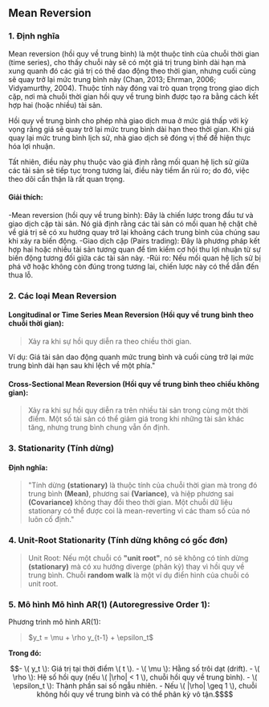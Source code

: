 ## Mean Reversion
### 1. Định nghĩa
Mean reversion (hồi quy về trung bình) là một thuộc tính của chuỗi thời gian (time series), cho thấy chuỗi này sẽ có một giá trị trung bình dài hạn mà xung quanh đó các giá trị có thể dao động theo thời gian, nhưng cuối cùng sẽ quay trở lại mức trung bình này (Chan, 2013; Ehrman, 2006; Vidyamurthy, 2004). Thuộc tính này đóng vai trò quan trọng trong giao dịch cặp, nơi mà chuỗi thời gian hồi quy về trung bình được tạo ra bằng cách kết hợp hai (hoặc nhiều) tài sản.

Hồi quy về trung bình cho phép nhà giao dịch mua ở mức giá thấp với kỳ vọng rằng giá sẽ quay trở lại mức trung bình dài hạn theo thời gian. Khi giá quay lại mức trung bình lịch sử, nhà giao dịch sẽ đóng vị thế để hiện thực hóa lợi nhuận.

Tất nhiên, điều này phụ thuộc vào giả định rằng mối quan hệ lịch sử giữa các tài sản sẽ tiếp tục trong tương lai, điều này tiềm ẩn rủi ro; do đó, việc theo dõi cẩn thận là rất quan trọng.

#### Giải thích:
-Mean reversion (hồi quy về trung bình): Đây là chiến lược trong đầu tư và giao dịch cặp tài sản. Nó giả định rằng các tài sản có mối quan hệ chặt chẽ về giá trị sẽ có xu hướng quay trở lại khoảng cách trung bình của chúng sau khi xảy ra biến động.
-Giao dịch cặp (Pairs trading): Đây là phương pháp kết hợp hai hoặc nhiều tài sản tương quan để tìm kiếm cơ hội thu lợi nhuận từ sự biến động tương đối giữa các tài sản này.
-Rủi ro: Nếu mối quan hệ lịch sử bị phá vỡ hoặc không còn đúng trong tương lai, chiến lược này có thể dẫn đến thua lỗ.

### 2. Các loại Mean Reversion
#### Longitudinal or Time Series Mean Reversion (Hồi quy về trung bình theo chuỗi thời gian):
>Xảy ra khi sự hồi quy diễn ra theo chiều thời gian.

Ví dụ: Giá tài sản dao động quanh mức trung bình và cuối cùng trở lại mức trung bình dài hạn sau khi lệch về một phía."
#### Cross-Sectional Mean Reversion (Hồi quy về trung bình theo chiều không gian):
>Xảy ra khi sự hồi quy diễn ra trên nhiều tài sản trong cùng một thời điểm. Một số tài sản có thể giảm giá trong khi những tài sản khác tăng, nhưng trung bình chung vẫn ổn định.
### 3. Stationarity (Tính dừng)
#### Định nghĩa:
>"Tính dừng **(stationary)** là thuộc tính của chuỗi thời gian mà trong đó trung bình **(Mean)**, phương sai **(Variance)**, và hiệp phương sai **(Covariance)** không thay đổi theo thời gian.
Một chuỗi dữ liệu stationary có thể được coi là mean-reverting vì các tham số của nó luôn cố định."
### 4. Unit-Root Stationarity (Tính dừng không có gốc đơn)
>Unit Root: Nếu một chuỗi có **"unit root"**, nó sẽ không có tính dừng **(stationary)** mà có xu hướng diverge (phân kỳ) thay vì hồi quy về trung bình. Chuỗi **random walk** là một ví dụ điển hình của chuỗi có unit root.

### 5. Mô hình Mô hình AR(1) (Autoregressive Order 1):
Phương trình mô hình AR(1):
>$y_t = \mu + \rho y_{t-1} + \epsilon_t\$

**Trong đó:**
```math
- \( y_t \): Giá trị tại thời điểm \( t \).
- \( \mu \): Hằng số trôi dạt (drift).
- \( \rho \): Hệ số hồi quy (nếu \( |\rho| < 1 \), chuỗi hồi quy về trung bình).
- \( \epsilon_t \): Thành phần sai số ngẫu nhiên.
- Nếu \( |\rho| \geq 1 \), chuỗi không hồi quy về trung bình và có thể phân kỳ vô tận.$$
```


